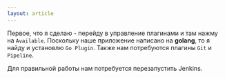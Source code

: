 ```yaml
---
layout: article
---
```

Первое, что я сделаю - перейду в управление плагинами и там нажму на `Available`. Поскольку наше приложение написано на **golang**, то я найду и установлю `Go Plugin`. Также нам потребуются плагины `Git` и `Pipeline`. 

Для правильной работы нам потребуется перезапустить Jenkins.
